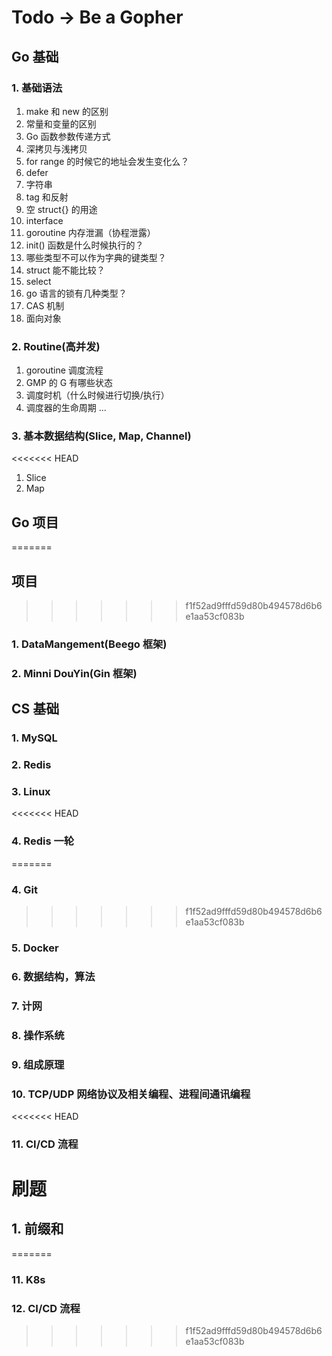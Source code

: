 # Todo -> Be a Gopher

## Go 基础

### 1. 基础语法

1.  make 和 new 的区别
2.  常量和变量的区别
3.  Go 函数参数传递方式
4.  深拷贝与浅拷贝
5.  for range 的时候它的地址会发生变化么？
6.  defer
7.  字符串
8.  tag 和反射
9.  空 struct{} 的用途
10. interface
11. goroutine 内存泄漏（协程泄露）
12. init() 函数是什么时候执行的？
13. 哪些类型不可以作为字典的键类型？
14. struct 能不能比较？
15. select
16. go 语言的锁有几种类型？
17. CAS 机制
18. 面向对象

### 2. Routine(高并发)

1. goroutine 调度流程
2. GMP 的 G 有哪些状态
3. 调度时机（什么时候进行切换/执行）
4. 调度器的生命周期
   ...

### 3. 基本数据结构(Slice, Map, Channel)

<<<<<<< HEAD
1. Slice
2. Map

## Go 项目
=======
## 项目
>>>>>>> f1f52ad9fffd59d80b494578d6b6e1aa53cf083b


### 1. DataMangement(Beego 框架)
### 2. Minni DouYin(Gin 框架)

## CS 基础

### 1. MySQL

### 2. Redis

### 3. Linux

<<<<<<< HEAD
### 4. Redis 一轮
=======
### 4. Git
>>>>>>> f1f52ad9fffd59d80b494578d6b6e1aa53cf083b

### 5. Docker

### 6. 数据结构，算法

### 7. 计网

### 8. 操作系统

### 9. 组成原理

### 10. TCP/UDP 网络协议及相关编程、进程间通讯编程

<<<<<<< HEAD
### 11. CI/CD 流程

# 刷题

## 1. 前缀和
=======
### 11. K8s

### 12. CI/CD 流程
>>>>>>> f1f52ad9fffd59d80b494578d6b6e1aa53cf083b
